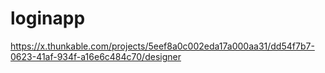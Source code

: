 # loginapp
https://x.thunkable.com/projects/5eef8a0c002eda17a000aa31/dd54f7b7-0623-41af-934f-a16e6c484c70/designer
